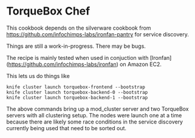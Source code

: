 # TorqueBox Chef

This cookbook depends on the silverware cookbook from
https://github.com/infochimps-labs/ironfan-pantry for service
discovery.

Things are still a work-in-progress. There may be bugs.

The recipe is mainly tested when used in conjuction with [Ironfan]
(https://github.com/infochimps-labs/ironfan) on Amazon EC2.

This lets us do things like

    knife cluster launch torquebox-frontend --bootstrap
    knife cluster launch torquebox-backend-0 --bootstrap
    knife cluster launch torquebox-backend-1 --bootstrap

The above commands bring up a mod_cluster server and two TorqueBox
servers with all clustering setup. The nodes were launch one at a time
because there are likely some race conditions in the service discovery
currently being used that need to be sorted out.
